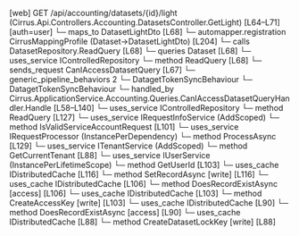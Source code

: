 [web] GET /api/accounting/datasets/{id}/light  (Cirrus.Api.Controllers.Accounting.DatasetsController.GetLight)  [L64–L71] [auth=user]
  └─ maps_to DatasetLightDto [L68]
    └─ automapper.registration CirrusMappingProfile (Dataset->DatasetLightDto) [L204]
  └─ calls DatasetRepository.ReadQuery [L68]
  └─ queries Dataset [L68]
  └─ uses_service IControlledRepository<Dataset>
    └─ method ReadQuery [L68]
  └─ sends_request CanIAccessDatasetQuery [L67]
    └─ generic_pipeline_behaviors 2
      └─ DatagetTokenSyncBehaviour
      └─ DatagetTokenSyncBehaviour
    └─ handled_by Cirrus.ApplicationService.Accounting.Queries.CanIAccessDatasetQueryHandler.Handle [L58–L140]
      └─ uses_service IControlledRepository<Dataset>
        └─ method ReadQuery [L127]
      └─ uses_service IRequestInfoService (AddScoped)
        └─ method IsValidServiceAccountRequest [L101]
      └─ uses_service IRequestProcessor (InstancePerDependency)
        └─ method ProcessAsync [L129]
      └─ uses_service ITenantService (AddScoped)
        └─ method GetCurrentTenant [L88]
      └─ uses_service IUserService (InstancePerLifetimeScope)
        └─ method GetUserId [L103]
      └─ uses_cache IDistributedCache [L116]
        └─ method SetRecordAsync [write] [L116]
      └─ uses_cache IDistributedCache [L106]
        └─ method DoesRecordExistAsync [access] [L106]
      └─ uses_cache IDistributedCache [L103]
        └─ method CreateAccessKey [write] [L103]
      └─ uses_cache IDistributedCache [L90]
        └─ method DoesRecordExistAsync [access] [L90]
      └─ uses_cache IDistributedCache [L88]
        └─ method CreateDatasetLockKey [write] [L88]

